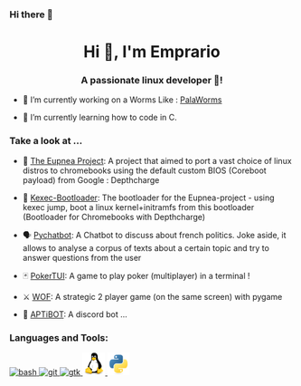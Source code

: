 ### Hi there 👋

<h1 align="center">Hi 👋, I'm Emprario</h1>
<h3 align="center">A passionate linux developer 🐧!</h3>

- 🔭 I’m currently working on a Worms Like : [PalaWorms](https://github.com/Emprario/Worms)

- 🌱 I’m currently learning how to code in C.

### Take a look at ...

- 🍃 [The Eupnea Project](https://github.com/eupnea-project): A project that aimed to port a vast choice of linux distros to chromebooks using the default custom BIOS (Coreboot payload) from Google : Depthcharge  

- 🦘 [Kexec-Bootloader](https://github.com/Emprario/kexec-bootloader): The bootloader for the Eupnea-project - using kexec jump, boot a linux kernel+initramfs from this bootloader (Bootloader for Chromebooks with Depthcharge)

- 🗣️ [Pychatbot](https://github.com/Emprario/pychatbot-cameleri-guignolle-a): A Chatbot to discuss about french politics. Joke aside, it allows to analyse a corpus of texts about a certain topic and try to answer questions from the user 

- 🃏 [PokerTUI](https://github.com/Emprario/PokerTUI): A game to play poker (multiplayer) in a terminal !

- ⚔️ [WOF](https://github.com/Emprario/WOF): A strategic 2 player game (on the same screen) with pygame

- 👢 [APTiBOT](https://github.com/Emprario/APTiBOT_src): A discord bot ...

<h3 align="left">Languages and Tools:</h3>
<p align="left"> <a href="https://www.gnu.org/software/bash/" target="_blank" rel="noreferrer"> <img src="https://www.vectorlogo.zone/logos/gnu_bash/gnu_bash-icon.svg" alt="bash" width="40" height="40"/> </a> <a href="https://git-scm.com/" target="_blank" rel="noreferrer"> <img src="https://www.vectorlogo.zone/logos/git-scm/git-scm-icon.svg" alt="git" width="40" height="40"/> </a> <a href="https://www.gtk.org/" target="_blank" rel="noreferrer"> <img src="https://upload.wikimedia.org/wikipedia/commons/7/71/GTK_logo.svg" alt="gtk" width="40" height="40"/> </a> <a href="https://www.linux.org/" target="_blank" rel="noreferrer"> <img src="https://raw.githubusercontent.com/devicons/devicon/master/icons/linux/linux-original.svg" alt="linux" width="40" height="40"/> </a> <a href="https://www.python.org" target="_blank" rel="noreferrer"> <img src="https://raw.githubusercontent.com/devicons/devicon/master/icons/python/python-original.svg" alt="python" width="40" height="40"/> </a> </p>
